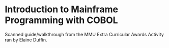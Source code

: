 # Introduction to Mainframe Programming with COBOL

Scanned guide/walkthrough from the MMU Extra Curricular Awards Activity ran by Elaine Duffin.